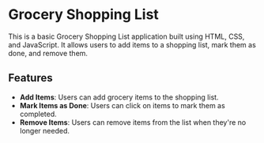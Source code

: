 # Grocery Shopping List

This is a basic Grocery Shopping List application built using HTML, CSS, and JavaScript. It allows users to add items to a shopping list, mark them as done, and remove them.

## Features

- **Add Items**: Users can add grocery items to the shopping list.
- **Mark Items as Done**: Users can click on items to mark them as completed.
- **Remove Items**: Users can remove items from the list when they're no longer needed.

